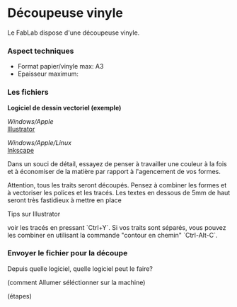 # Découpeuse vinyle

Le FabLab dispose d'une découpeuse vinyle.

### Aspect techniques

* Format papier/vinyle max: A3
* Epaisseur maximum:


### Les fichiers
**Logiciel de dessin vectoriel (exemple)**

*Windows/Apple*  
[Illustrator](http://www.adobe.com/fr/products/illustrator.html)

*Windows/Apple/Linux*  
[Inkscape](https://inkscape.org/fr/telecharger/)


Dans un souci de détail, essayez de penser à travailler une couleur à la fois et à économiser de la matière par rapport à l'agencement de vos formes.
<aside class="warning">
Attention, tous les traits seront découpés.  
Pensez à combiner les formes et à vectoriser les polices et les tracés.  
Les textes en dessous de 5mm de haut seront très fastidieux à mettre en place
</aside>

Tips sur Illustrator
<aside class="notice">
voir les tracés en pressant `Ctrl+Y`.  
Si vos traits sont séparés, vous pouvez les combiner en utilisant la commande "contour en chemin" `Ctrl-Alt-C`.
</aside>


### Envoyer le fichier pour la découpe

Depuis quelle logiciel, quelle logiciel peut le faire?

(comment Allumer séléctionner sur la machine)

(étapes)
